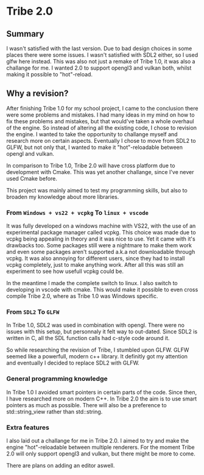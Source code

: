 # Tribe 2.0

## Summary

I wasn't satisfied with the last version. Due to bad design choices in some places there were some issues. I wasn't satisfied with SDL2 either, so I used glfw here instead. This was also not just a remake of Tribe 1.0, it was also a challange for me. I wanted 2.0 to support opengl3 and vulkan both, whilst making it possible to "hot"-reload. 

## Why a revision?
After finishing Tribe 1.0 for my school project, I came to the conclusion there were some problems and mistakes. I had many ideas in my mind on how to fix these problems and mistakes, but that would've taken a whole overhaul of the engine. So instead of altering all the existing code, I chose to revision the engine. I wanted to take the opportunity to challange myself and research more on certain aspects. Eventually I chose to move from SDL2 to GLFW, but not only that, I wanted to make it "hot"-reloadable between opengl and vulkan. 

In comparison to Tribe 1.0, Tribe 2.0 will have cross platform due to development with Cmake. This was yet another challange, since I've never used Cmake before.

This project was mainly aimed to test my programming skills, but also to broaden my knowledge about more libraries.

### From `Windows + vs22 + vcpkg` To `linux + vscode`
It was fully developed on a windows machine with VS22, with the use of an experimental package manager called vcpkg. This choice was made due to vcpkg being appealing in theory and it was nice to use. Yet it came with it's drawbacks too. Some packages still were a nightmare to make them work and even some packages aren't supported a.k.a not downloadable through vcpkg. It was also annoying for different users, since they had to install vcpkg completely, just to make anything work. After all this was still an experiment to see how usefull vcpkg could be.

In the meantime I made the complete switch to linux. I also switch to developing in vscode with cmake. This would make it possible to even cross compile Tribe 2.0, where as Tribe 1.0 was Windows specific.

### From `SDL2` To `GLFW`
In Tribe 1.0, SDL2 was used in combination with opengl. There were no issues with this setup, but personnaly it felt way to out-dated. Since SDL2 is written in C, all the SDL function calls had c-style code around it. 

So while researching the revision of Tribe, I stumbled upon GLFW. GLFW seemed like a powerfull, modern c++ library. It definitly got my attention and eventually I decided to replace SDL2 with GLFW.

### General programming knowledge
In Tribe 1.0 I avoided smart pointers in certain parts of the code. Since then, I have researched more on modern C++. In Tribe 2.0 the aim is to use smart pointers as much as possible. There will also be a preference to std::string_view rather than std::string. 

### Extra features
I also laid out a challange for me in Tribe 2.0. I aimed to try and make the engine "hot"-reloadable between multiple renderers. For the moment Tribe 2.0 will only support opengl3 and vulkan, but there might be more to come.

There are plans on adding an editor aswell.

